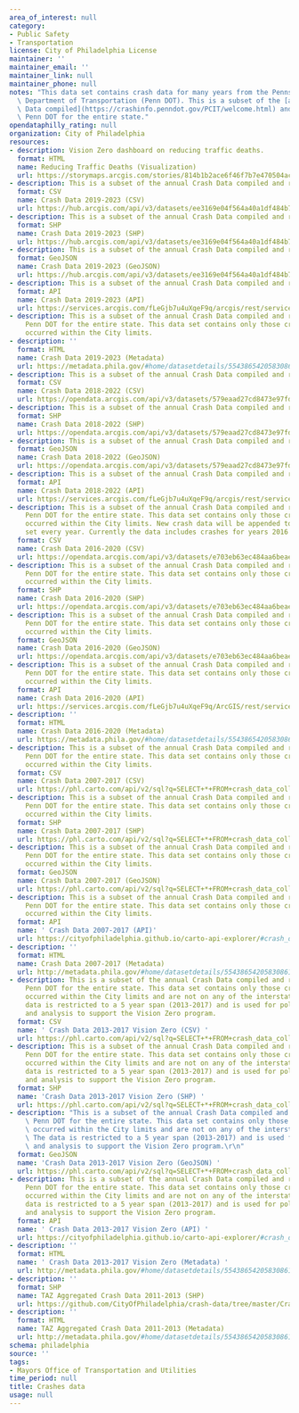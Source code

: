 ```yaml
---
area_of_interest: null
category:
- Public Safety
- Transportation
license: City of Philadelphia License
maintainer: ''
maintainer_email: ''
maintainer_link: null
maintainer_phone: null
notes: "This data set contains crash data for many years from the Pennsylvania\
  \ Department of Transportation (Penn DOT). This is a subset of the [annual Crash\
  \ Data compiled](https://crashinfo.penndot.gov/PCIT/welcome.html) and released by\
  \ Penn DOT for the entire state."
opendataphilly_rating: null
organization: City of Philadelphia
resources:
- description: Vision Zero dashboard on reducing traffic deaths. 
  format: HTML
  name: Reducing Traffic Deaths (Visualization)
  url: https://storymaps.arcgis.com/stories/814b1b2ace6f46f7b7e470504ac08b5e
- description: This is a subset of the annual Crash Data compiled and released by Penn DOT for the entire state. This data set contains only those crashes that occurred within the City limits.
  format: CSV
  name: Crash Data 2019-2023 (CSV)
  url: https://hub.arcgis.com/api/v3/datasets/ee3169e04f564a40a1df484b74a35d18_0/downloads/data?format=csv&spatialRefId=3857&where=1%3D1
- description: This is a subset of the annual Crash Data compiled and released by Penn DOT for the entire state. This data set contains only those crashes that occurred within the City limits. 
  format: SHP
  name: Crash Data 2019-2023 (SHP)
  url: https://hub.arcgis.com/api/v3/datasets/ee3169e04f564a40a1df484b74a35d18_0/downloads/data?format=shp&spatialRefId=3857&where=1%3D1
- description: This is a subset of the annual Crash Data compiled and released by Penn DOT for the entire state. This data set contains only those crashes that occurred within the City limits. 
  format: GeoJSON
  name: Crash Data 2019-2023 (GeoJSON)
  url: https://hub.arcgis.com/api/v3/datasets/ee3169e04f564a40a1df484b74a35d18_0/downloads/data?format=geojson&spatialRefId=4326&where=1%3D1
- description: This is a subset of the annual Crash Data compiled and released by Penn DOT for the entire state. This data set contains only those crashes that occurred within the City limits. 
  format: API
  name: Crash Data 2019-2023 (API)
  url: https://services.arcgis.com/fLeGjb7u4uXqeF9q/arcgis/rest/services/collision_crash_2019_2023/FeatureServer/0/query?outFields=*&where=1%3D1
- description: This is a subset of the annual Crash Data compiled and released by
    Penn DOT for the entire state. This data set contains only those crashes that
    occurred within the City limits. 
- description: ''
  format: HTML
  name: Crash Data 2019-2023 (Metadata)
  url: https://metadata.phila.gov/#home/datasetdetails/5543865420583086178c4eba/representationdetails/66ed761b43967602c0cb98ed/
- description: This is a subset of the annual Crash Data compiled and released by Penn DOT for the entire state. This data set contains only those crashes that occurred within the City limits. 
  format: CSV
  name: Crash Data 2018-2022 (CSV)
  url: https://opendata.arcgis.com/api/v3/datasets/579eaad27cd8473e97fd6851c6b43de0_0/downloads/data?format=csv&spatialRefId=4326&where=1%3D1
- description: This is a subset of the annual Crash Data compiled and released by Penn DOT for the entire state. This data set contains only those crashes that occurred within the City limits. 
  format: SHP
  name: Crash Data 2018-2022 (SHP)
  url: https://opendata.arcgis.com/api/v3/datasets/579eaad27cd8473e97fd6851c6b43de0_0/downloads/data?format=shp&spatialRefId=4326&where=1%3D1
- description: This is a subset of the annual Crash Data compiled and released by Penn DOT for the entire state. This data set contains only those crashes that occurred within the City limits. 
  format: GeoJSON
  name: Crash Data 2018-2022 (GeoJSON)
  url: https://opendata.arcgis.com/api/v3/datasets/579eaad27cd8473e97fd6851c6b43de0_0/downloads/data?format=geojson&spatialRefId=4326&where=1%3D1
- description: This is a subset of the annual Crash Data compiled and released by Penn DOT for the entire state. This data set contains only those crashes that occurred within the City limits. 
  format: API
  name: Crash Data 2018-2022 (API)
  url: https://services.arcgis.com/fLeGjb7u4uXqeF9q/arcgis/rest/services/collision_crash_2018_2022/FeatureServer/0/query?outFields=*&where=1%3D1
- description: This is a subset of the annual Crash Data compiled and released by
    Penn DOT for the entire state. This data set contains only those crashes that
    occurred within the City limits. New crash data will be appended to this data
    set every year. Currently the data includes crashes for years 2016 to 2020.
  format: CSV
  name: Crash Data 2016-2020 (CSV)
  url: https://opendata.arcgis.com/api/v3/datasets/e703eb63ec484aa6beae1268372efa53_0/downloads/data?format=csv&spatialRefId=4326
- description: This is a subset of the annual Crash Data compiled and released by
    Penn DOT for the entire state. This data set contains only those crashes that
    occurred within the City limits. 
  format: SHP
  name: Crash Data 2016-2020 (SHP)
  url: https://opendata.arcgis.com/api/v3/datasets/e703eb63ec484aa6beae1268372efa53_0/downloads/data?format=shp&spatialRefId=4326
- description: This is a subset of the annual Crash Data compiled and released by
    Penn DOT for the entire state. This data set contains only those crashes that
    occurred within the City limits.
  format: GeoJSON
  name: Crash Data 2016-2020 (GeoJSON)
  url: https://opendata.arcgis.com/api/v3/datasets/e703eb63ec484aa6beae1268372efa53_0/downloads/data?format=geojson&spatialRefId=4326
- description: This is a subset of the annual Crash Data compiled and released by
    Penn DOT for the entire state. This data set contains only those crashes that
    occurred within the City limits. 
  format: API
  name: Crash Data 2016-2020 (API)
  url: https://services.arcgis.com/fLeGjb7u4uXqeF9q/ArcGIS/rest/services/COLLISION_CRASH_2016_2020/FeatureServer/0/query?where=1%3D1
- description: ''
  format: HTML
  name: Crash Data 2016-2020 (Metadata)
  url: https://metadata.phila.gov/#home/datasetdetails/5543865420583086178c4eba/representationdetails/61df22921ad754001febb95a/
- description: This is a subset of the annual Crash Data compiled and released by
    Penn DOT for the entire state. This data set contains only those crashes that
    occurred within the City limits. 
  format: CSV
  name: Crash Data 2007-2017 (CSV)
  url: https://phl.carto.com/api/v2/sql?q=SELECT+*+FROM+crash_data_collision_crash_2007_2017&filename=crash_data_collision_crash_2007_2017&format=csv&skipfields=cartodb_id,the_geom,the_geom_webmercator
- description: This is a subset of the annual Crash Data compiled and released by
    Penn DOT for the entire state. This data set contains only those crashes that
    occurred within the City limits. 
  format: SHP
  name: Crash Data 2007-2017 (SHP)
  url: https://phl.carto.com/api/v2/sql?q=SELECT+*+FROM+crash_data_collision_crash_2007_2017&filename=crash_data_collision_crash_2007_2017&format=shp&skipfields=cartodb_id
- description: This is a subset of the annual Crash Data compiled and released by
    Penn DOT for the entire state. This data set contains only those crashes that
    occurred within the City limits. 
  format: GeoJSON
  name: Crash Data 2007-2017 (GeoJSON)
  url: https://phl.carto.com/api/v2/sql?q=SELECT+*+FROM+crash_data_collision_crash_2007_2017&filename=crash_data_collision_crash_2007_2017&format=geojson&skipfields=cartodb_id
- description: This is a subset of the annual Crash Data compiled and released by
    Penn DOT for the entire state. This data set contains only those crashes that
    occurred within the City limits. 
  format: API
  name: ' Crash Data 2007-2017 (API)'
  url: https://cityofphiladelphia.github.io/carto-api-explorer/#crash_data_collision_crash_2007_2017
- description: ''
  format: HTML
  name: Crash Data 2007-2017 (Metadata)
  url: http://metadata.phila.gov/#home/datasetdetails/5543865420583086178c4eba/representationdetails/5c410c6431621f086214c7cd/
- description: This is a subset of the annual Crash Data compiled and released by
    Penn DOT for the entire state. This data set contains only those crashes that
    occurred within the City limits and are not on any of the interstate roads. The
    data is restricted to a 5 year span (2013-2017) and is used for policy planning
    and analysis to support the Vision Zero program.
  format: CSV
  name: ' Crash Data 2013-2017 Vision Zero (CSV) '
  url: https://phl.carto.com/api/v2/sql?q=SELECT+*+FROM+crash_data_collision_crash_2013_2017_vz&filename=crash_data_collision_crash_2013_2017_vz&format=csv&skipfields=cartodb_id,the_geom,the_geom_webmercator
- description: This is a subset of the annual Crash Data compiled and released by
    Penn DOT for the entire state. This data set contains only those crashes that
    occurred within the City limits and are not on any of the interstate roads. The
    data is restricted to a 5 year span (2013-2017) and is used for policy planning
    and analysis to support the Vision Zero program.
  format: SHP
  name: 'Crash Data 2013-2017 Vision Zero (SHP) '
  url: https://phl.carto.com/api/v2/sql?q=SELECT+*+FROM+crash_data_collision_crash_2013_2017_vz&filename=crash_data_collision_crash_2013_2017_vz&format=shp&skipfields=cartodb_id
- description: "This is a subset of the annual Crash Data compiled and released by\
    \ Penn DOT for the entire state. This data set contains only those crashes that\
    \ occurred within the City limits and are not on any of the interstate roads.\
    \ The data is restricted to a 5 year span (2013-2017) and is used for policy planning\
    \ and analysis to support the Vision Zero program.\r\n"
  format: GeoJSON
  name: 'Crash Data 2013-2017 Vision Zero (GeoJSON) '
  url: https://phl.carto.com/api/v2/sql?q=SELECT+*+FROM+crash_data_collision_crash_2013_2017_vz&filename=crash_data_collision_crash_2013_2017_vz&format=geojson&skipfields=cartodb_id
- description: This is a subset of the annual Crash Data compiled and released by
    Penn DOT for the entire state. This data set contains only those crashes that
    occurred within the City limits and are not on any of the interstate roads. The
    data is restricted to a 5 year span (2013-2017) and is used for policy planning
    and analysis to support the Vision Zero program.
  format: API
  name: ' Crash Data 2013-2017 Vision Zero (API) '
  url: https://cityofphiladelphia.github.io/carto-api-explorer/#crash_data_collision_crash_2013_2017_vz
- description: ''
  format: HTML
  name: ' Crash Data 2013-2017 Vision Zero (Metadata) '
  url: http://metadata.phila.gov/#home/datasetdetails/5543865420583086178c4eba/representationdetails/5c4114cde23cad276ca4245c/
- description: ''
  format: SHP
  name: TAZ Aggregated Crash Data 2011-2013 (SHP)
  url: https://github.com/CityOfPhiladelphia/crash-data/tree/master/CrashData_2011_2013_NoFreeways
- description: ''
  format: HTML
  name: TAZ Aggregated Crash Data 2011-2013 (Metadata)
  url: http://metadata.phila.gov/#home/datasetdetails/5543865420583086178c4eba/representationdetails/55708cb1769f8e8c48483217/
schema: philadelphia
source: ''
tags:
- Mayors Office of Transportation and Utilities
time_period: null
title: Crashes data
usage: null
---
```

